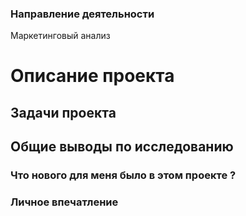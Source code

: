 ### Направление деятельности
Маркетинговый анализ

# Описание проекта


## Задачи проекта



## Общие выводы по исследованию



### Что нового для меня было в этом проекте ?



### Личное впечатление
